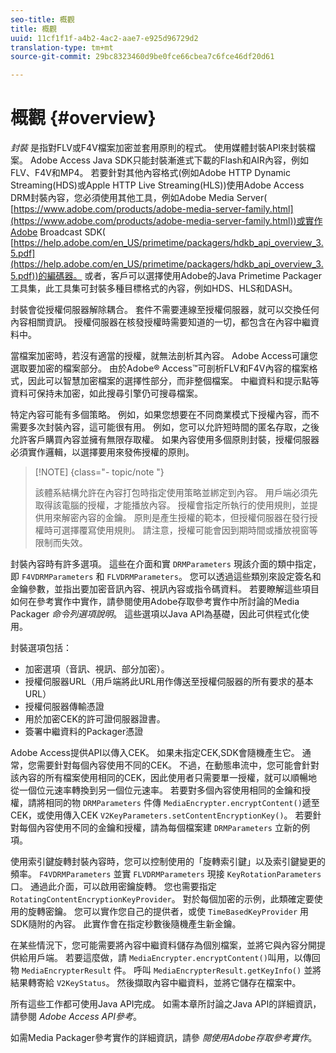 ```yaml
---
seo-title: 概觀
title: 概觀
uuid: 11cf1f1f-a4b2-4ac2-aae7-e925d96729d2
translation-type: tm+mt
source-git-commit: 29bc8323460d9be0fce66cbea7c6fce46df20d61

---
```



# 概觀 {#overview}

*封裝* 是指對FLV或F4V檔案加密並套用原則的程式。 使用媒體封裝API來封裝檔案。 Adobe Access Java SDK只能封裝漸進式下載的Flash和AIR內容，例如FLV、F4V和MP4。 若要針對其他內容格式(例如Adobe HTTP Dynamic Streaming(HDS)或Apple HTTP Live Streaming(HLS))使用Adobe Access DRM封裝內容，您必須使用其他工具，例如Adobe Media Server( [https://www.adobe.com/products/adobe-media-server-family.html](https://www.adobe.com/products/adobe-media-server-family.html))或實作Adobe Broadcast SDK( [https://help.adobe.com/en_US/primetime/packagers/hdkb_api_overview_3.5.pdf](https://help.adobe.com/en_US/primetime/packagers/hdkb_api_overview_3.5.pdf))的編碼器。 或者，客戶可以選擇使用Adobe的Java Primetime Packager工具集，此工具集可封裝多種目標格式的內容，例如HDS、HLS和DASH。

封裝會從授權伺服器解除耦合。 套件不需要連線至授權伺服器，就可以交換任何內容相關資訊。 授權伺服器在核發授權時需要知道的一切，都包含在內容中繼資料中。

當檔案加密時，若沒有適當的授權，就無法剖析其內容。 Adobe Access可讓您選取要加密的檔案部分。 由於Adobe® Access™可剖析FLV和F4V內容的檔案格式，因此可以智慧加密檔案的選擇性部分，而非整個檔案。 中繼資料和提示點等資料可保持未加密，如此搜尋引擎仍可搜尋檔案。

特定內容可能有多個策略。 例如，如果您想要在不同商業模式下授權內容，而不需要多次封裝內容，這可能很有用。 例如，您可以允許短時間的匿名存取，之後允許客戶購買內容並擁有無限存取權。 如果內容使用多個原則封裝，授權伺服器必須實作邏輯，以選擇要用來發佈授權的原則。

>[!NOTE] {class=&quot;- topic/note &quot;}
>
>該體系結構允許在內容打包時指定使用策略並綁定到內容。 用戶端必須先取得該電腦的授權，才能播放內容。 授權會指定所執行的使用規則，並提供用來解密內容的金鑰。 原則是產生授權的範本，但授權伺服器在發行授權時可選擇覆寫使用規則。 請注意，授權可能會因到期時間或播放視窗等限制而失效。

封裝內容時有許多選項。 這些在介面和實 `DRMParameters` 現該介面的類中指定，即 `F4VDRMParameters` 和 `FLVDRMParameters`。 您可以透過這些類別來設定簽名和金鑰參數，並指出要加密音訊內容、視訊內容或指令碼資料。 若要瞭解這些項目如何在參考實作中實作，請參閱使用Adobe存取參考實作中所討論的Media Packager *命令列選項說明*。 這些選項以Java API為基礎，因此可供程式化使用。

封裝選項包括：

* 加密選項（音訊、視訊、部分加密）。
* 授權伺服器URL（用戶端將此URL用作傳送至授權伺服器的所有要求的基本URL）
* 授權伺服器傳輸憑證
* 用於加密CEK的許可證伺服器證書。
* 簽署中繼資料的Packager憑證

Adobe Access提供API以傳入CEK。 如果未指定CEK,SDK會隨機產生它。 通常，您需要針對每個內容使用不同的CEK。 不過，在動態串流中，您可能會針對該內容的所有檔案使用相同的CEK，因此使用者只需要單一授權，就可以順暢地從一個位元速率轉換到另一個位元速率。 若要對多個內容使用相同的金鑰和授權，請將相同的物 `DRMParameters` 件傳 `MediaEncrypter.encryptContent()`遞至CEK，或使用傳入CEK `V2KeyParameters.setContentEncryptionKey()`。 若要針對每個內容使用不同的金鑰和授權，請為每個檔案建 `DRMParameters` 立新的例項。

使用索引鍵旋轉封裝內容時，您可以控制使用的「旋轉索引鍵」以及索引鍵變更的頻率。 `F4VDRMParameters` 並實 `FLVDRMParameters` 現接 `KeyRotationParameters` 口。 通過此介面，可以啟用密鑰旋轉。 您也需要指定 `RotatingContentEncryptionKeyProvider`。 對於每個加密的示例，此類確定要使用的旋轉密鑰。 您可以實作您自己的提供者，或使 `TimeBasedKeyProvider` 用SDK隨附的內容。 此實作會在指定秒數後隨機產生新金鑰。

在某些情況下，您可能需要將內容中繼資料儲存為個別檔案，並將它與內容分開提供給用戶端。 若要這麼做，請 `MediaEncrypter.encryptContent()`叫用，以傳回物 `MediaEncrypterResult` 件。 呼叫 `MediaEncrypterResult.getKeyInfo()` 並將結果轉寄給 `V2KeyStatus`。 然後擷取內容中繼資料，並將它儲存在檔案中。

所有這些工作都可使用Java API完成。 如需本章所討論之Java API的詳細資訊，請參閱 *Adobe Access API參考*。

如需Media Packager參考實作的詳細資訊，請參 *閱使用Adobe存取參考實作*。
